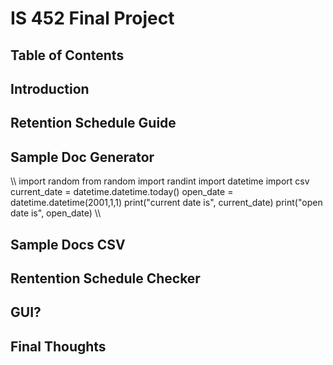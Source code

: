 # IS 452 Final Project 

## Table of Contents

## Introduction 

## Retention Schedule Guide 

## Sample Doc Generator 
\\\ import random
from random import randint
import datetime
import csv
current_date = datetime.datetime.today()
open_date = datetime.datetime(2001,1,1)
print("current date is", current_date)
print("open date is", open_date) \\\

## Sample Docs CSV 

## Rentention Schedule Checker 

## GUI? 

## Final Thoughts

